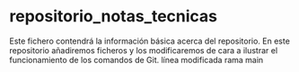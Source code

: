 # repositorio_notas_tecnicas
Este fichero contendrá la información básica acerca del repositorio.
En este repositorio añadiremos ficheros y los modificaremos de cara a ilustrar el funcionamiento de los comandos de Git.
línea modificada rama main

